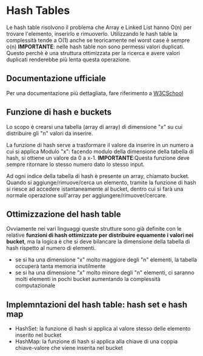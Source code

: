 # Hash Tables

Le hash table risolvono il problema che Array e Linked List hanno O(n) per trovare l'elemento, inserirlo e rimuoverlo.
Utilizzando le hash table la complessità tende a O(1) anche se teoricamente nel worst case è sempre o(n)
**IMPORTANTE**: nelle hash table non sono permessi valori duplicati. Questo perchè è una struttura ottimizzata per la ricerca e avere valori duplicati renderebbe più lenta questa operazione.

## Documentazione ufficiale

Per una documentazione più dettagliata, fare riferimento a [W3CSchool](https://www.w3schools.com/dsa/dsa_theory_hashtables.php)

## Funzione di hash e buckets

Lo scopo è crearsi una tabella (array di array) di dimensione "x" su cui distribuire gli "n" valori da inserire.

La funzione di hash serve a trasformare il valore da inserire in un numero a cui si applica Modulo "x": facendo modulo della dimensione della tabella di hash, si ottiene un valore da 0 a x-1.
**IMPORTANTE**:Questa funzione deve sempre ritornare lo stesso numero dato lo stesso input.

Ad ogni indice della tabella di hash è presente un array, chiamato bucket. Quando si aggiunge/rimuove/cerca un elemento, tramite la funzione di hash si riesce ad accedere istantaneamente al bucket, dentro cui si farà una normale operazione sull'array per aggiungere/rimuover/cercare.

## Ottimizzazione del hash table

Ovviamente nei vari linguaggi queste strutture sono già definite con le relative **funzioni di hash ottimizzate per distribuire equamente i valori nei bucket**, ma la logica è che si deve bilancare la dimensione della tabella di hash rispetto al numero di elementi.

- se si ha una dimensione "x" molto maggiore degli "n" elementi, la tabella occuperà tanta memoria inutilmente
- se si ha una dimensione "x" molto minore degli "n" elementi, ci saranno molti elementi in pochi bucket aumentando la complessità computazionale

## Implemntazioni del hash table: hash set e hash map

- HashSet: la funzione di hash si applica al valore stesso delle elemento inserito nel bucket
- HashMap: la funzione di hash si applica alla chiave di una coppia chiave-valore che viene inserita nel bucket
